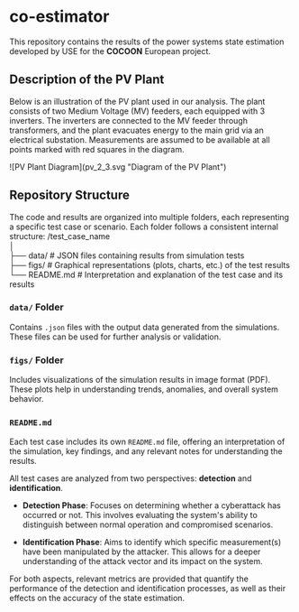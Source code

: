 # co-estimator

This repository contains the results of the power systems state estimation developed by USE for the **COCOON** European project.

## Description of the PV Plant

Below is an illustration of the PV plant used in our analysis. The plant consists of two Medium Voltage (MV) feeders, each equipped with 3 inverters. The inverters are connected to the MV feeder through transformers, and the plant evacuates energy to the main grid via an electrical substation. Measurements are assumed to be available at all points marked with red squares in the diagram.

<div style="margin-bottom: 10px;">
![PV Plant Diagram](pv_2_3.svg "Diagram of the PV Plant")
</div>


## Repository Structure

The code and results are organized into multiple folders, each representing a specific test case or scenario. Each folder follows a consistent internal structure:
/test_case_name\
│\
├── data/ # JSON files containing results from simulation tests\
├── figs/ # Graphical representations (plots, charts, etc.) of the test results\
└── README.md # Interpretation and explanation of the test case and its results

### `data/` Folder
Contains `.json` files with the output data generated from the simulations. These files can be used for further analysis or validation.

### `figs/` Folder
Includes visualizations of the simulation results in image format (PDF). These plots help in understanding trends, anomalies, and overall system behavior.

### `README.md`
Each test case includes its own `README.md` file, offering an interpretation of the simulation, key findings, and any relevant notes for understanding the results.

All test cases are analyzed from two perspectives: **detection** and **identification**.

- **Detection Phase**: Focuses on determining whether a cyberattack has occurred or not. This involves evaluating the system's ability to distinguish between normal operation and compromised scenarios.
  
- **Identification Phase**: Aims to identify which specific measurement(s) have been manipulated by the attacker. This allows for a deeper understanding of the attack vector and its impact on the system.

For both aspects, relevant metrics are provided that quantify the performance of the detection and identification processes, as well as their effects on the accuracy of the state estimation.


